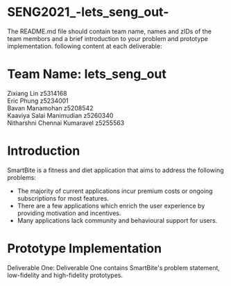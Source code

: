 # SENG2021_-lets_seng_out-
The	README.md	file	should	contain team	name,	names	and	zIDs	of	the	team	membors	
and	a	brief	introduction	to	your	problem	and	prototype	implementation.
following	content	at	each	deliverable:

# Team Name: lets_seng_out

Zixiang Lin                  z5314168\
Eric Phung                   z5234001\
Bavan Manamohan              z5208542\
Kaaviya Salai Manimudian     z5260340\
Nitharshni Chennai Kumaravel z5255563

# Introduction

SmartBite is a fitness and diet application that aims to address the following problems:
- The majority of current applications incur premium costs or ongoing subscriptions for most features.
- There are a few applications which enrich the user experience by providing motivation and incentives.
- Many applications lack community and behavioural support for users.

# Prototype Implementation

Deliverable One: Deliverable One contains SmartBite's problem statement, low-fidelity and high-fidelity prototypes. 

